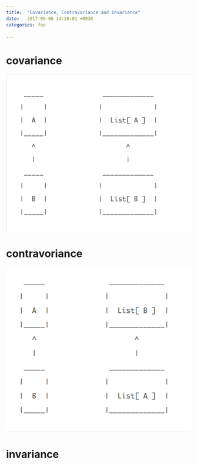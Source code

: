 ```yaml
---
title:  "Covariance, Contravariance and Invariance"
date:   2017-09-06 14:26:01 +0930
categories: foo

---
```


covariance
===
![Covariance](\img\covariant.png "covariance")

contravoriance
===
![Contravariance](\img\contravariant.png "contravirance")

invariance
===